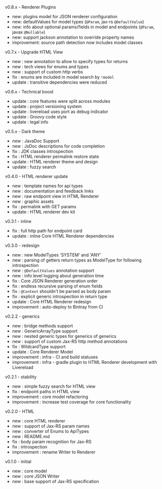 v0.8.x - Renderer Plugins

- new: plugins model for JSON renderer configuration
- new: defaultValues for model types (`@Param`, jax-rs `@DefaultValue`)
- new: info about optional params/fields in model and endpoints (`@Param`, javax `@Nullable`)   
- new: support jackson annotation to override property names
- improvement: source path detection now includes model classes

v0.7.x - Upgrade HTML View

- new : new annotation to allow to specify types for returns
- new : tech views for enums and types
- new : support of custom http verbs
- fix : enums are included in model search by `!model`
- update : transitive dependencies were reduced

v0.6.x - Technical boost

- update : core features were split across modules
- update : project versioning system
- update : livereload uses port as debug indicator
- update : Groovy code style
- update : legal info 

v0.5.x - Dark theme

- new : JavaDoc Support
- new : JsDoc descriptions for code completion 
- fix : JDK classes introspection
- fix : HTML renderer permalink restore state
- update : HTML renderer theme and design
- update : fuzzy search

v0.4.0 - HTML renderer update

- new : template names for api types
- new : documentation and feedback links
- new : raw endpoint view in HTML Renderer
- new : graphic assets
- fix : permalink with GET params
- update : HTML renderer dev kit

v0.3.1 - inline

- fix : full http path for endpoint card
- update : inline Core HTML Renderer dependencies

v0.3.0 - redesign

- new : new ModelTypes 'SYSTEM' and 'ANY'
- new : parsing of getters return types as ModelType for following introspection
- new : `@DefaultValues` annotation support
- new : info level logging about generation time 
- fix : Core JSON Renderer generation order
- fix : endless recursive parsing of enum fields
- fix : `@Context` shouldn't be parsed as body param
- fix : explicit generic introspection in return type
- update : Core HTML Renderer redesign
- improvement : auto-deploy to Bintray from CI 

v0.2.2 - generics 

- new : bridge methods support
- new : GenericArrayType support  
- new : nested generic types for generics of generics
- new : support of custom Jax-RS http method annotations 
- fix : WildcardType support
- update : Core Renderer Model
- improvement : infra - CI and build statuses
- improvement : infra - gradle plugin to HTML Renderer development with Livereload

v0.2.1 - stability

- new : simple fuzzy search for HTML view
- fix : endpoint paths in HTML view
- improvement : core model refactoring
- improvement : increase test coverage for core functionality

v0.2.0 - HTML

- new : core HTML renderer
- new : support of Jax-RS param names
- new : converter of Enums to ApiTypes
- new : README.md
- fix : body param recognition for Jax-RS
- fix : introspection 
- improvement : rename Writer to Renderer

v0.1.0 - initial

- new : core model
- new : core JSON Writer
- new : base support of Jax-RS specification